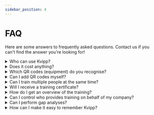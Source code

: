 ```yaml
---
sidebar_position: 4
---
```

# FAQ
Here are some answers to frequently asked questions. Contact us if you can't find the answer you're looking for!

<details>
  <summary>Who can use Kvipp?</summary>
  <div>
    <div>Anyone with an ID card and a mobile phone can use Kvipp. As Kvipp can be used independently of user and equipment administration or login, it's possible to start using Kvipp at any time.</div>
  </div>
</details>

<details>
  <summary>Does it cost anything?</summary>
  <div>
    <div>Kvipp is free! Completing training, documentation and downloading training certificates are free of charge. If you require an overview of all training within your company, you can purchase Kvipp Bedrift.</div>
  </div>
</details>

<details>
  <summary>Which QR codes (equipment) do you recognise?</summary>
  <div>
    <div>DigiQuip</div>
    <br/>
    <div>Reginn (Equipment Register)</div>
    <br/>
    <div>BRAREG</div>
  </div>
</details>

<details>
  <summary>Can I add QR codes myself?</summary>
  <div>
    <div>Yes. In Kvipp Bedrift, you have the functionality to connect QR codes.</div>
  </div>
</details>

<details>
  <summary>Can I train multiple people at the same time?</summary>
  <div>
    <div>Yes. Once you've started training and completed the checklist, you can add as many participants as required. Scan each person's ID card and their training will be documented.</div>
  </div>
</details>

<details>
  <summary>Will I receive a training certificate?</summary>
  <div>
    <div>Yes. Everyone who completes training in Kvipp can download or receive a training certificate (PDF). Once you are in the system, you will find the option to add an email address. Adding an email address means all training certificates will be automatically sent.</div>
  </div>
</details>

<details>
  <summary>How do I get an overview of the training?</summary>
  <div>
    <div>As a manager, you can get an overview of all training in Kvipp Bedrift. Alternatively, you can ask your employees to send you training certificates by email. If you prefer to see everything in one overview, you can purchase Kvipp Bedrift for only 1390NOK per month.</div>
  </div>
</details>

<details>
  <summary>Can I control who provides training on behalf of my company?</summary>
  <div>
    <div>Yes. In Kvipp Bedrift, you control who can provide training on behalf of your company.</div>
  </div>
</details>

<details>
  <summary>Can I perform gap analyses?</summary>
  <div>
    <div>Yes! In Kvipp Bedrift, you can group equipment and people, and get an overview of the status and progress. Read more in the "people and training" section.</div>
  </div>
</details>

<details>
  <summary>How can I make it easy to remember Kvipp?</summary>
  <div>
    <div>**Posters.** Display posters reminding you to use Kvipp for training.</div>
    <br/>
    <div>**Homescreen.** Encourage employees to save kvipp.it to their mobile phone's home screen.</div>
    <br/>
    <div>**Establish a routine.** Be consistent from the outset: In meetings, on site, in relation to progress. Discuss it as a topic and monitor progress.</div>
    <br/>
    <div>**Equipment labelling.** You don't need to label any equipment to use Kvipp, but it can serve as a useful reminder.</div>
  </div>
</details>